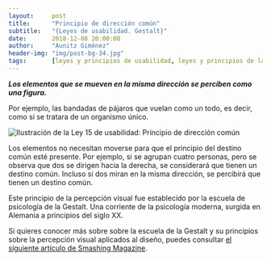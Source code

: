 ```yaml
---
layout:     post
title:      "Principio de dirección común"
subtitle:   "{Leyes de usabilidad. Gestalt}"
date:       2018-12-08 20:00:00
author:     "Aunitz Giménez"
header-img: "img/post-bg-34.jpg"
tags:       [leyes y principios de usabilidad, leyes y principios de la Gestalt]
---
```


<p><em><strong>Los elementos que se mueven en la misma dirección se perciben como una figura.</strong></em></p>

<p>Por ejemplo, las bandadas de pájaros que vuelan como un todo, es decir, como si se tratara de un organismo único.</p>

<p><img src="{{ site.baseurl }}/img/ley-15-principio-de-direccion-comun.png" alt="Ilustración de la Ley 15 de usabilidad: Principio de dirección común"></p>

<p>Los elementos no necesitan moverse para que el principio del destino común esté presente. Por ejemplo, si se agrupan cuatro personas, pero se observa que dos se dirigen hacia la derecha, se considerará que tienen un destino común. Incluso si dos miran en la misma dirección, se percibirá que tienen un destino común.</p>

<p>Este principio de la percepción visual fue establecido por la escuela de psicología de la Gestalt. Una corriente de la psicología moderna, surgida en Alemania a principios del siglo XX.</p>

<p>Si quieres conocer más sobre sobre la escuela de la Gestalt y su principios sobre la percepción visual aplicados al diseño, puedes consultar <a href="https://www.smashingmagazine.com/2014/03/design-principles-visual-perception-and-the-principles-of-gestalt/" target="_blank" rel="noopener">el siguiente artículo de Smashing Magazine</a>.</p>